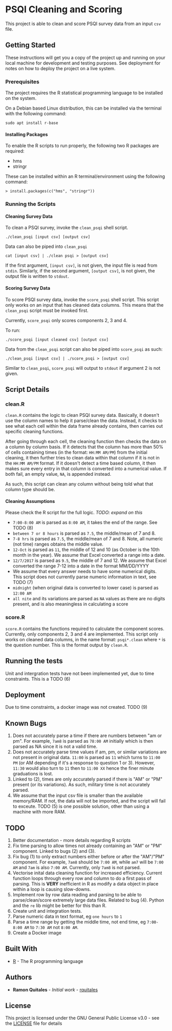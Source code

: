 # PSQI Cleaning and Scoring

This project is able to clean and score PSQI survey data from an input `csv` file.

## Getting Started

These instructions will get you a copy of the project up and running on your local machine for development and testing purposes. See deployment for notes on how to deploy the project on a live system.

### Prerequisites

The project requires the R statistical programming language to be installed on the system.

On a Debian based Linux distribution, this can be installed via the terminal with the following command:
```
sudo apt install r-base
```

#### Installing Packages

To enable the R scripts to run properly, the following two R packages are required:
 * hms
 * stringr

These can be installed within an R terminal/environment using the following command:

```
> install.packages(c("hms", "stringr"))
```

### Running the Scripts
#### Cleaning Survey Data

To clean a PSQI survey, invoke the `clean_psqi` shell script.

```
./clean_psqi [input csv] [output csv]
```

Data can also be piped into `clean_psqi`

```
cat [input csv] | ./clean psqi > [output csv]
```

If the first argument, `[input csv]`, is not given, the input file is read from `stdin`. Similarly, if the second argument, `[output csv]`, is not given, the output file is written to `stdout`.

#### Scoring Survey Data

To score PSQI survey data, invoke the `score_psqi` shell script. This script only works on an input that has cleaned data columns. This means that the `clean_psqi` script must be invoked first.

Currently, `score_psqi` only scores components 2, 3 and 4.

To run:

```
./score_psqi [input cleaned csv] [output csv]
```

Data from the `clean_psqi` script can also be piped into `score_psqi` as such:

```
./clean_psqi [input csv] | ./score_psqi > [output csv]
```

Similar to `clean_psqi`, `score_psqi` will output to `stdout` if argument 2 is not given.

## Script Details
### clean.R
`clean.R` contains the logic to clean PSQI survey data. Basically, it doesn't use the column names to help it parse/clean the data. Instead, it checks to see what each cell within the data frame already contains, then carries out specific cleaning functions.

After going through each cell, the cleaning function then checks the data on a column by column basis. If it detects that the column has more than 50% of cells containing times (in the format: `HH:MM AM/PM`) from the initial cleaning, it then further tries to clean data within that column if it is not in the `HH:MM AM/PM` format. If it doesn't detect a time based column, it then makes sure every entry in that column is converted into a numerical value. If both fail, an empty value, `NA`, is appended instead.

As such, this script can clean any column without being told what that column type should be.

#### Cleaning Assumptions
Please check the R script for the full logic. *TODO: expand on this*

 * `7:00-8:00 AM` is parsed as `8:00 AM`, it takes the end of the range. See TODO (8)
 * `between 7 or 8 hours` is parsed as `7.5`, the middle/mean of 7 and 8.
 * `7-8 hrs` is parsed as `7.5`, the middle/mean of 7 and 8. Note, all numeric (not time) ranges obtains the middle value.
 * `12-Oct` is parsed as `11`, the middle of 12 and 10 (as October is the 10th month in the year). We assume that Excel converted a range into a date.
 * `12/7/2017` is parsed as `9.5`, the middle of 7 and 12. We assume that Excel converted the range 7-12 into a date in the format MM/DD/YYYY
 * We assume that every answer needs to have some numerical digits. This script does not currently parse numeric information in text, see TODO (7)
 * `midnight` (when original data is converted to lower case) is parsed as `12:00 AM`
 * `all nite` and its variations are parsed as `NA` values as there are no digits present, and is also meaningless in calculating a score

### score.R
`score.R` contains the functions required to calculate the component scores. Currently, only components 2, 3 and 4 are implemented. This script only works on cleaned data columns, in the name format: `psqi*.clean` where `*` is the question number. This is the format output by `clean.R`.



## Running the tests

Unit and intergration tests have not been implemented yet, due to time constraints. This is a TODO (6)

## Deployment

Due to time constraints, a docker image was not created. TODO (9)

## Known Bugs
 1. Does not accurately parse a time if there are numbers between "am or pm". For example, `7am8` is parsed as `78:00 AM` initially which is then parsed as NA since it is not a valid time.
 2. Does not accurately parse time values if am, pm, or similar variations are not present in original data. `11:00` is parsed as `11` which turns to `11:00 PM` (or AM depending if it's a response to question 1 or 3). However, `11:30` would also turn to `11` then to `11:00 XX` hence the finer minute graduations is lost.
 3. Linked to (2), times are only accurately parsed if there is "AM" or "PM" present (or its variations). As such, military time is not accurately parsed.
 4. We assume that the input csv file is smaller than the available memory/RAM. If not, the data will not be imported, and the script will fail to exceute. TODO (5) is one possible solution, other than using a machine with more RAM.

## TODO
 1. Better documentation - more details regarding R scripts
 2. Fix time parsing to allow times not already containing an "AM" or "PM" component. Linked to bugs (2) and (3).
 3. Fix bug (1) to only extract numbers either before or after the "AM"/"PM" component. For example, `7am8` should be `7:00 AM`, while `am7` will be `7:00 AM` and `7am` is also `7:00 AM`. Currently, only `7am8` is not parsed.
 4. Vectorise inital data cleaning function for increased efficiency. Current function loops through every row and column to do a first pass of parsing. This is **VERY** inefficient in R as modify a data object in place within a loop is causing slow-downs.
 5. Implement row by row data reading and parsing to be able to parse/clean/score extremely large data files. Related to bug (4). Python and the `re` lib might be better for this than R.
 6. Create unit and integration tests.
 7. Parse numeric data in text format, eg `one hours` to `1`
 8. Parse a time range by getting the middle time, not end time, eg `7:00-8:00 AM` to `7:30 AM` not `8:00 AM`.
 9. Create a Docker image

## Built With

* [R](https://www.r-project.org/) - The R programming language

## Authors

* **Ramon Quitales** - *Initial work* - [rquitales](https://github.com/rquitales)

## License

This project is licensed under the GNU General Public License v3.0 - see the [LICENSE](LICENSE) file for details
